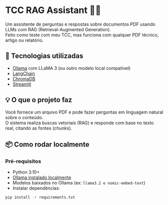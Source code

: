 
# TCC RAG Assistant 🧠📄

Um assistente de perguntas e respostas sobre documentos PDF usando LLMs com RAG (Retrieval-Augmented Generation).  
Feito como teste com meu TCC, mas funciona com qualquer PDF técnico, artigo ou relatório.

## 🚀 Tecnologias utilizadas

- [Ollama](https://ollama.com/) com LLaMA 3 (ou outro modelo local compatível)
- [LangChain](https://www.langchain.com/)
- [ChromaDB](https://www.trychroma.com/)
- [Streamlit](https://streamlit.io/)

## 💡 O que o projeto faz

Você fornece um arquivo PDF e pode fazer perguntas em linguagem natural sobre o conteúdo.  
O sistema realiza buscas vetoriais (RAG) e responde com base no texto real, citando as fontes (chunks).

## 📦 Como rodar localmente

### Pré-requisitos

- Python 3.10+
- [Ollama instalado localmente](https://ollama.com/)
- Modelos baixados no Ollama (ex: `llama3.2 e nomic-embed-text`)
- Instalar dependências:

```bash
pip install -r requirements.txt
